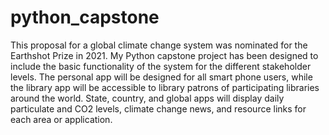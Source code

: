 # python_capstone
This proposal for a global climate change system was nominated for the Earthshot Prize in 2021. My Python capstone project has been designed to include the basic functionality of
the system for the different stakeholder levels. The personal app will be designed for all smart phone users, while the library app will be accessible to library patrons of 
participating libraries around the world. State, country, and global apps will display daily particulate and CO2 levels, climate change news, and resource links for each area 
or application.
